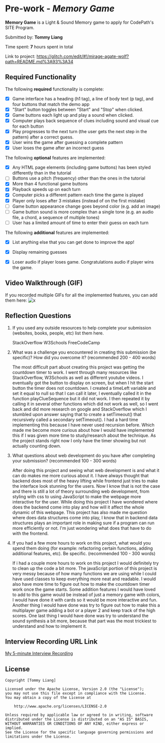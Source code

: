 # Pre-work - *Memory Game*

**Memory Game** is a Light & Sound Memory game to apply for CodePath's SITE Program. 

Submitted by: **Tommy Liang**

Time spent: **7** hours spent in total

Link to project: https://glitch.com/edit/#!/mirage-agate-wolf?path=README.md%3A93%3A34

## Required Functionality

The following **required** functionality is complete:

* [x] Game interface has a heading (h1 tag), a line of body text (p tag), and four buttons that match the demo app
* [x] "Start" button toggles between "Start" and "Stop" when clicked. 
* [x] Game buttons each light up and play a sound when clicked. 
* [x] Computer plays back sequence of clues including sound and visual cue for each button
* [x] Play progresses to the next turn (the user gets the next step in the pattern) after a correct guess. 
* [x] User wins the game after guessing a complete pattern
* [x] User loses the game after an incorrect guess

The following **optional** features are implemented:

* [x] Any HTML page elements (including game buttons) has been styled differently than in the tutorial
* [ ] Buttons use a pitch (frequency) other than the ones in the tutorial
* [x] More than 4 functional game buttons
* [x] Playback speeds up on each turn
* [x] Computer picks a different pattern each time the game is played
* [x] Player only loses after 3 mistakes (instead of on the first mistake)
* [ ] Game button appearance change goes beyond color (e.g. add an image)
* [ ] Game button sound is more complex than a single tone (e.g. an audio file, a chord, a sequence of multiple tones)
* [ ] User has a limited amount of time to enter their guess on each turn

The following **additional** features are implemented:

- [x] List anything else that you can get done to improve the app!
- [x] Display remaining guesses
- [x] Loser audio if player loses game. Congratulations audio if player wins the game.


## Video Walkthrough (GIF)

If you recorded multiple GIFs for all the implemented features, you can add them here:
![x](http://g.recordit.co/VVotERqTVO.gif)


## Reflection Questions
1. If you used any outside resources to help complete your submission (websites, books, people, etc) list them here. 

    StackOverflow
    W3Schools
    FreeCodeCamp 

2. What was a challenge you encountered in creating this submission (be specific)? How did you overcome it? (recommended 200 - 400 words) 

    The most difficult part abuot creating this project was getting the countdown timer to work. I went through many resources like StackOverflow, W3Schools as well as different youtube videos.
    I eventually got the button to display on screen, but when I hit the start button the timer does not countdown. I created a timeLeft variable and set it equal to null so that I can call it later, I eventually called it in the function playClueSequence but it did not work. I then repeated it by calling it in several other functions which did not work as well, so I went back and did more research on google and StackOverflow which I stumbled upon answer saying that to create a setTimeout() that recursively called a secondary setTimeout(). I had a hard time implementing this because I have never used recursion before. Which made me become more curious about how I would have implemented this if I was given more time to study/research about the technique. As the project stands right now I only have the timer showing but not actually counting down.


3. What questions about web development do you have after completing your submission? (recommended 100 - 300 words) 

    After doing this project and seeing what web development is and what it can do makes me more curious about it. I have always thought that backend does most of the heavy lifting while frontend just tries to make
    the interface look stunning for the users. Now I know that is not the case and there is still a lot of theory surrounding web development, from styling with css to using JavaScript to make the webpage more interactive for the user. While doing this project I have wondered where does the backend come into play and how will it affect the whole dynamic of this webpage. This project has also made me question where does
    data structures come into play, I know that in backend data structures plays an important role in making sure if a program can run more efficiently or not. I'm just wondering what does that have to do with the frontend.

4. If you had a few more hours to work on this project, what would you spend them doing (for example: refactoring certain functions, adding additional features, etc). Be specific. (recommended 100 - 300 words) 
    
    If i had a couple more hours to work on this project I would definitely try to clean up the code a bit more. The javaScript portion of this project is very messy because of how many functions we are using
    while I could have used classes to keep everything more neat and readable. I would also have more time to figure out how to make the countdown timer work once the game starts. Some addition features I would have loved to add to this game would be instead of just a memory game with colors, I would have done it with cards so it would be more interactive and fun. Another thing I would have done was try to figure out how to make this a multiplayer game adding a bot or a player 2 and keep track of the high scores. One last thing I would have done was try to understand the sound synthesis a bit more, because that part was the most trickiest to understand and how to implement it.   



## Interview Recording URL Link

[My 5-minute Interview Recording](your-link-here)


## License

    Copyright [Tommy Liang]

    Licensed under the Apache License, Version 2.0 (the "License");
    you may not use this file except in compliance with the License.
    You may obtain a copy of the License at

        http://www.apache.org/licenses/LICENSE-2.0

    Unless required by applicable law or agreed to in writing, software
    distributed under the License is distributed on an "AS IS" BASIS,
    WITHOUT WARRANTIES OR CONDITIONS OF ANY KIND, either express or implied.
    See the License for the specific language governing permissions and
    limitations under the License.